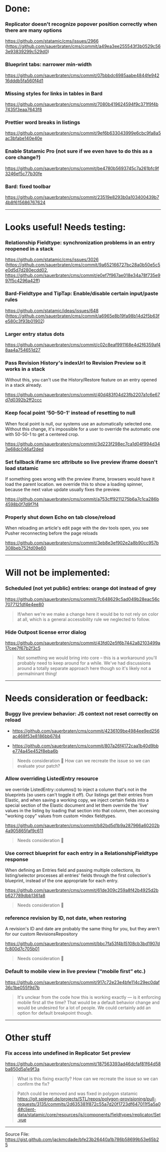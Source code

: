 # Done:

### Replicator doesn't recognize popover position correctly when there are many options 
https://github.com/statamic/cms/issues/2966 (https://github.com/sauerbraten/cms/commit/a49ea3ee255543f3b0529c563e93839299c529d0)

### Blueprint tabs: narrower min-width
https://github.com/sauerbraten/cms/commit/07bbbdc6985aabe4844fe94216dddb5fa560f4d1

### Missing styles for links in tables in Bard
https://github.com/sauerbraten/cms/commit/7080b419624594f9c371f9f4b7435f3eaa7643f8

### Prettier word breaks in listings
https://github.com/sauerbraten/cms/commit/9ef6b633043999e6cbc9fa8a5ac3bfabe140e40e

### Enable Statamic Pro (not sure if we even have to do this as a core change?)
https://github.com/sauerbraten/cms/commit/be4780b5693745c7a261bfc9f3246ef5c77b30fe

### Bard: fixed toolbar
https://github.com/sauerbraten/cms/commit/23519e8293b0a103400439b74b8f615686767624

---
# Looks useful! Needs testing:

### Relationship Fieldtype: synchronization problems in an entry reopened in a stack
https://github.com/statamic/cms/issues/3026 (https://github.com/sauerbraten/cms/commit/9a652166727bc28a0b50e5c5e0d5d7d280ecdd02, https://github.com/sauerbraten/cms/commit/e0ef7f967ae018e34a78f735e997f5c4296a42ff)

### Bard-Fieldtype and TipTap: Enable/disable certain input/paste rules
https://github.com/statamic/ideas/issues/648 (https://github.com/sauerbraten/cms/commit/a6965e8b19fa98b14d2f5b63fe580c3f93b01902)

### Larger entry status dots
https://github.com/sauerbraten/cms/commit/c02c8eaf991168e4d2f6359af48aa4a754651d27

### Pass Revision History's indexUrl to Revision Preview so it works in a stack

Without this, you can't use the History/Restore feature on an entry opened in a stack already.

https://github.com/sauerbraten/cms/commit/40d483f04d23fb2207a1c6e67d7d0392b2ff2ccc

### Keep focal point '50-50-1' instead of resetting to null
When focal point is null, our systems use an automatically selected one. Without this change, it's impossible for a user to override the automatic one with 50-50-1 to get a centered crop.

https://github.com/sauerbraten/cms/commit/3d223f298ec7ca1d04f994d343e68dc046af2ded

### Set fallback iframe src attribute so live preview iframe doesn't load statamic

If something goes wrong with the preview iframe, browsers would have it load the parent location. we override this to show a loading spinner, because the next value update usually fixes the preview.

https://github.com/sauerbraten/cms/commit/a753cff9211275b6a7c1ca286b4598b0f7d9f7f4

### Properly shut down Echo on tab close/reload

When reloading an article's edit page with the dev tools open, you see Pusher reconnecting before the page reloads

https://github.com/sauerbraten/cms/commit/3eb8e3ef902e2a8b90cc957b308beb752fd09e60

---
# Will not be implemented:

### Scheduled (not yet public) entries: orange dot instead of grey
https://github.com/sauerbraten/cms/commit/7c648629c5ad049b28eac56c7077121df4e4ee80

> If/when we're we make a change here it would be to not rely on color at all, which is a general accessibility rule we neglected to follow.

### Hide Outpost license error dialog

https://github.com/sauerbraten/cms/commit/43fd02e5f6b7442a82103499a17cee7f67b2f3c5

> Not something we would bring into core – this is a workaround you'll probably need to keep around for a while. We've had discussions around a totally separate approach here though so it's likely not a permalninant thing!

---

# Needs consideration or feedback:

### Buggy live preview behavior: JS context not reset correctly on reload
- https://github.com/sauerbraten/cms/commit/4236109be4984ee9ed256ac468f53e8186bb6784

- https://github.com/sauerbraten/cms/commit/807a26f4172caa1b40d9bbe774a45e452f8eba6b

> Needs consideration 🤔 How can we recreate the issue so we can evaluate your patch?

### Allow overriding ListedEntry resource

we override ListedEntry::columns() to inject a column that's not in the blueprints (so users can't toggle it off). Our listings get their entries from Elastic, and when saving a working copy, we inject certain fields into a special section of the Elastic document and let them override the 'live' values in the listing by loading that section into that column, then accessing "working copy" values from custom *Index fieldtypes.

https://github.com/sauerbraten/cms/commit/b82bd5d1b9a287966a60202b4a905865faf9c611

> Needs consideration 🤔

### Use correct blueprint for each entry in a RelationshipFieldtype response

When defining an Entries field and passing multiple collections, its listing/selector processes all entries' fields through the first collection's blueprint, instead of the one appropriate for each entry.

https://github.com/sauerbraten/cms/commit/61de309c259a8f42b4925d2bb627789dbb1361a8

> Needs consideration 🤔
 
### reference revision by ID, not date, when restoring

A revision's ID and date are probably the same thing for you, but they aren't for our custom RevisionsRepository

https://github.com/sauerbraten/cms/commit/bbc7fa53f4b15108cb3bd1907dfc800d7c705b01

> Needs consideration 🤔

### Default to mobile view in live preview (“mobile first” etc.)

https://github.com/sauerbraten/cms/commit/917c72e23e4bfe114c29ec0daf36c1be055f9d7b

> It's unclear from the code how this is working exactly — is it enforcing mobile first all the time? That would be a default behavior change and would be undesired for a lot of people. We could certainly add an option for default breakpoint though.

---

# Other stuff

### Fix access into undefined in Replicator Set preview

https://github.com/sauerbraten/cms/commit/187563393ad46dcfaf81f64d58ba850d5a1e9f3a

> What is this fixing exactly? How can we recreate the issue so we can confirm the fix?

> Patch could be removed and was fixed in polygon statamic
https://git.spiegel.de/projects/STL/repos/polygon-provisioning/pull-requests/3135/commits/2d635381f872c55a7d20f1723df647011f5a5a04#client-data/statamic/core/resources/js/components/fieldtypes/replicator/Set.vue

---
Source File: https://gist.github.com/jackmcdade/bfe23b26440a1b786b58699b53e65b25
